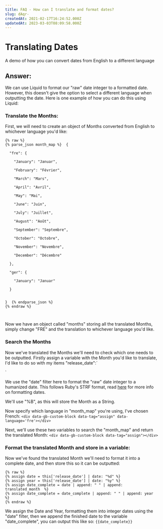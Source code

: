 ```yaml
---
title: FAQ - How can I translate and format dates?
slug: dAqr-
createdAt: 2021-02-17T16:24:52.000Z
updatedAt: 2023-03-03T08:09:58.000Z
---
```


# Translating Dates

A demo of how you can convert dates from English to a different language

## Answer:

We can use Liquid to format our "raw" date integer to a formatted date. However, this doesn't give the option to select a different language when outputting the date. Here is one example of how you can do this using Liquid:

### Translate the Months:

First, we will need to create an object of Months converted from English to whichever language you'd like:

```liquid
{% raw %}
{% parse_json month_map %}  { 

  "fre": {

    "January": "Januar",

    "February": "Février", 

    "March": "Mars",

    "April": "Avril",

    "May": "Mai",

    "June": "Juin",

    "July": "Juillet",

    "August": "Août",

    "September": "Septembre",

    "October": "Octobre",

    "November": "Novembre",

    "December": "Décembre"

  },

  "ger": {

    "January": "Januar"

  }


}  {% endparse_json %}
{% endraw %}



```

Now we have an object called "months" storing all the translated Months, simply change "FRE" and the translation to whichever language you'd like.

### Search the Months

Now we've translated the Months we'll need to check which one needs to be outputted. Firstly assign a variable with the Month you'd like to translate, I'd like to do so with my items "release\_date":\`

\`

We use the "date" filter here to format the "raw" date integer to a humanized date. This follows Ruby's STRF format, read [here](https://help.siteglide.com/en/article/faq-formatting-dates-with-ruby-strf-ge2clo/) for more info on formatting dates.

We'll use "%B", as this will store the Month as a String.

Now specify which language in "month\_map" you're using, I've chosen French: `<div data-gb-custom-block data-tag="assign" data-language='fre'></div>`

Next, we'll use these two variables to search the "month\_map" and return the translated Month: `<div data-gb-custom-block data-tag="assign"></div>`

### Format the translated Month and store in a variable:

Now we've found the translated Month we'll need to format it into a complete date, and then store this so it can be outputted:

```liquid
{% raw %}
{% assign date = this['release_date'] | date: "%d" %}
{% assign year = this['release_date'] | date: "%y" %}
{% assign date_complete = date | append: " " | append: translated_month  %}
{% assign date_complete = date_complete | append: " " | append: year %}
{% endraw %}   
```

We assign the Date and Year, formatting them into integer dates using the "date" filter, then we append the finished date to the variable "date\_complete", you can output this like so: `{{date_complete}}`
